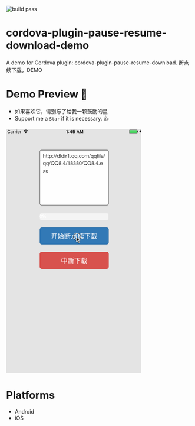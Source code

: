 ![build pass](https://travis-ci.org/vaenow/cordova-plugin-pause-resume-download.svg?branch=master)

# cordova-plugin-pause-resume-download-demo
A demo for Cordova plugin: cordova-plugin-pause-resume-download. 断点续下载，DEMO

# Demo Preview  :tada:

 * 如果喜欢它，请别忘了给我一颗鼓励的星
 * Support me a `Star` if it is necessary.  :+1:
 
![PRD-Demo](https://raw.githubusercontent.com/vaenow/cordova-plugin-pause-resume-download-demo/master/screenshoots/prd-demo.gif)

# Platforms
  * Android 
  * iOS
